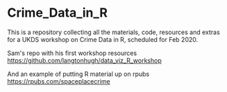 # Crime_Data_in_R
This is a repository collecting all the materials, code, resources and extras for a UKDS workshop on Crime Data in R, scheduled for Feb 2020.


Sam's repo with his first workshop resources
https://github.com/langtonhugh/data_viz_R_workshop

And an example of putting R material up on rpubs
https://rpubs.com/spaceplacecrime
